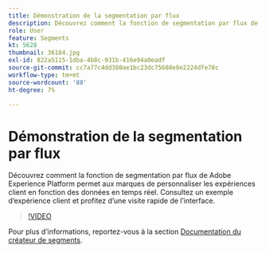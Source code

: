 ```yaml
---
title: Démonstration de la segmentation par flux
description: Découvrez comment la fonction de segmentation par flux de Adobe Experience Platform permet aux marques de personnaliser les expériences client en fonction des données en temps réel. Consultez un exemple d’expérience client et profitez d’une visite rapide de l’interface.
role: User
feature: Segments
kt: 5628
thumbnail: 36184.jpg
exl-id: 822a5115-1dba-4b8c-931b-416e94a0eadf
source-git-commit: cc7a77c4dd380ae1bc23dc75608e8e2224dfe78c
workflow-type: tm+mt
source-wordcount: '88'
ht-degree: 7%

---
```


# Démonstration de la segmentation par flux

Découvrez comment la fonction de segmentation par flux de Adobe Experience Platform permet aux marques de personnaliser les expériences client en fonction des données en temps réel. Consultez un exemple d’expérience client et profitez d’une visite rapide de l’interface.

>[!VIDEO](https://video.tv.adobe.com/v/36184?quality=12&learn=on)

Pour plus d’informations, reportez-vous à la section [Documentation du créateur de segments](https://experienceleague.adobe.com/docs/experience-platform/segmentation/ui/segment-builder.html?lang=fr).

